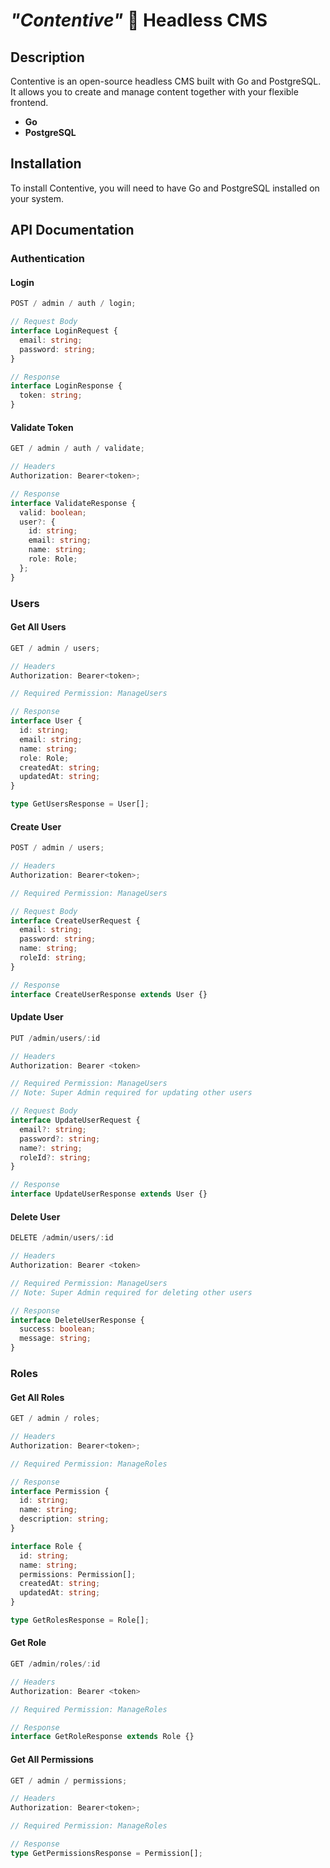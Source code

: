 # _"Contentive"_ 📖 Headless CMS

## **Description**

Contentive is an open-source headless CMS built with Go and PostgreSQL. It allows you to create and manage content together with your flexible frontend.

- **Go**
- **PostgreSQL**

## **Installation**

To install Contentive, you will need to have Go and PostgreSQL installed on your system.

## **API Documentation**

### Authentication

#### Login

```typescript
POST / admin / auth / login;

// Request Body
interface LoginRequest {
  email: string;
  password: string;
}

// Response
interface LoginResponse {
  token: string;
}
```

#### Validate Token

```typescript
GET / admin / auth / validate;

// Headers
Authorization: Bearer<token>;

// Response
interface ValidateResponse {
  valid: boolean;
  user?: {
    id: string;
    email: string;
    name: string;
    role: Role;
  };
}
```

### Users

#### Get All Users

```typescript
GET / admin / users;

// Headers
Authorization: Bearer<token>;

// Required Permission: ManageUsers

// Response
interface User {
  id: string;
  email: string;
  name: string;
  role: Role;
  createdAt: string;
  updatedAt: string;
}

type GetUsersResponse = User[];
```

#### Create User

```typescript
POST / admin / users;

// Headers
Authorization: Bearer<token>;

// Required Permission: ManageUsers

// Request Body
interface CreateUserRequest {
  email: string;
  password: string;
  name: string;
  roleId: string;
}

// Response
interface CreateUserResponse extends User {}
```

#### Update User

```typescript
PUT /admin/users/:id

// Headers
Authorization: Bearer <token>

// Required Permission: ManageUsers
// Note: Super Admin required for updating other users

// Request Body
interface UpdateUserRequest {
  email?: string;
  password?: string;
  name?: string;
  roleId?: string;
}

// Response
interface UpdateUserResponse extends User {}
```

#### Delete User

```typescript
DELETE /admin/users/:id

// Headers
Authorization: Bearer <token>

// Required Permission: ManageUsers
// Note: Super Admin required for deleting other users

// Response
interface DeleteUserResponse {
  success: boolean;
  message: string;
}
```

### Roles

#### Get All Roles

```typescript
GET / admin / roles;

// Headers
Authorization: Bearer<token>;

// Required Permission: ManageRoles

// Response
interface Permission {
  id: string;
  name: string;
  description: string;
}

interface Role {
  id: string;
  name: string;
  permissions: Permission[];
  createdAt: string;
  updatedAt: string;
}

type GetRolesResponse = Role[];
```

#### Get Role

```typescript
GET /admin/roles/:id

// Headers
Authorization: Bearer <token>

// Required Permission: ManageRoles

// Response
interface GetRoleResponse extends Role {}
```

#### Get All Permissions

```typescript
GET / admin / permissions;

// Headers
Authorization: Bearer<token>;

// Required Permission: ManageRoles

// Response
type GetPermissionsResponse = Permission[];
```
